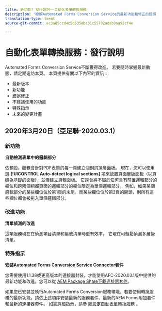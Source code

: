 ```yaml
---
title: 新功能? 發行說明——自動化表單轉換服務
description: '瞭解Automated Forms Conversion Service的最新功能和修正的錯誤 '
translation-type: tm+mt
source-git-commit: ec3a85ccd4c5d535ebc31c55702adab9aa92cf4e

---
```



# 自動化表單轉換服務：發行說明

Automated Forms Conversion Service不斷獲得改進。 若要隨時掌握最新動態，請定期造訪本頁。 本頁提供有關以下內容的資訊：

* 最新版本
* 新功能
* 錯誤修正
* 不建議使用的功能
* 特殊指示
* 未來的變更計畫

## 2020年3月20日（亞足聯-2020.03.1）

### 新功能

**自動檢測表單中的邏輯部分**

依預設，服務會針對PDF表單的每一頁建立個別的頂層面板。 現在，您可以使用選 **[!UICONTROL Auto-detect logical sections]** 項來放置頁面層級面板（以頁碼為基礎的面板），並僅建立邏輯面板。  它還會將不屬於任何具有前置邏輯部分的欄位和跨兩個相鄰頁面的邏輯部分的欄位限定為單個邏輯部分。 例如，如果某個邏輯部分的某些欄位位於第1頁的末尾，而某些欄位位於第2頁的開頭，則所有這些欄位都會被拖入單個邏輯部分。

### 改進功能

**清單偵測的改進**

這項服務現在在偵測項目清單和編號清單時更有效率。 它現在可輕鬆偵測多層級清單。

### 特殊指示

**安裝Automated Forms Conversion Service Connector套件**

您需要使用1.1.38或更高版本的連接器封裝，才能使用AFC-2020.03.1版中提供的最新功能和改進。您可以從 [AEM Package Share下載連接器套件](https://www.adobeaemcloud.com/content/marketplace/marketplaceProxy.html?packagePath=/content/companies/public/adobe/packages/cq650/servicepack/fd/AEM-Forms-6.5.4.0-WIN)。

如果您已安裝並執行Automated Forms Conversion服務環境，若要使用轉換服務的最新功能，請依上述順序安裝最新的服務套件、最新的AEM Forms附加套件和最新的連接器套件。 如需詳細指示，請參 [閱設定自動表單轉換服務](configure-service.md) 。

